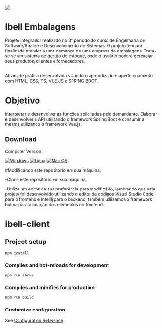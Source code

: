 <img src="https://raw.githubusercontent.com/gist/Lucaslmp77/0c4c01911db8d8e2cca72599d97251ec/raw/5ef57b882479406529aafb11cccb0dd36ca469d4/ibell.svg">

# Ibell Embalagens

Projeto integrador realizado no 3° periodo do curso de Engenharia de Software/Analise e Desenvolvimento de Sistemas.
O projeto tem por finalidade atender a uma demanda de uma empresa de embalagens. Trata-se se um sistema de gestão de estoque, onde o usuário poderá gerenciar seus produtos, clientes e fornecedores.
<br>
<br>

Atividade prática desenvolvida visando o aprendizado e aperfeiçoamento com HTML, CSS, TS, VUE.JS e SPRING BOOT.

# Objetivo
Interpretar e desenvolver as funções solicitadas pelo demandante.
Elaborar e desenvolver a API utilizando o framework Spring Boot e consumir a mesma utilizando o framework Vue.js.
## Download

Computer Version:

[![Windows](https://img.shields.io/badge/Windows-0078D6?style=for-the-badge&logo=windows&logoColor=white)](https://github.com/seu-usuario/seu-repositorio/releases)
[![Linux](https://img.shields.io/badge/Linux-FF6600?style=for-the-badge&logo=linux&logoColor=white)](https://github.com/seu-usuario/seu-repositorio/releases)
[![Mac OS](https://img.shields.io/badge/mac%20os-000000?style=for-the-badge&logo=macos&logoColor=F0F0F0)](https://github.com/seu-usuario/seu-repositorio/releases)

#Modificando este repositório em sua máquina:

-Clone este repositório em sua máquina.

-Utilize um editor de sua preferência para modificá-lo, lembrando que este projeto foi desenvolvido utilizando o editor de códigos Visual Studio Code para o frontend e IntellIj para o backend, também utilizamos o framework bulma para a criação dos elementos no frontend.

<!-- ## Feito Com:
[![Windows](https://img.shields.io/badge/Windows-0078D6?style=for-the-badge&logo=windows&logoColor=white)](https://www.microsoft.com/pt-br/windows/get-windows-10)
[![IDE](https://img.shields.io/badge/Visual_studio_code-0078D4?style=for-the-badge&logo=visual%20studio%20code&logoColor=white)](https://code.visualstudio.com/)
[![IDEA](https://img.shields.io/badge/Intellij-0078D4?style=for-the-badge&logo=Intellij&logoColor=orange)](https://code.Intellij.com/)
[![HTML5](https://img.shields.io/badge/HTML5-E34F26?style=for-the-badge&logo=html5&logoColor=white)](https://developer.mozilla.org/pt-BR/docs/Web/HTML)
[![CSS3](https://img.shields.io/badge/CSS3-1572B6?style=for-the-badge&logo=css3&logoColor=white)](https://developer.mozilla.org/pt-BR/docs/Web/CSS)
[![TYPESCRIPT](https://img.shields.io/badge/TypeScript-F7DF1E?style=for-the-badge&logo=Typescript&logoColor=black)]([https://developer.mozilla.org/pt-BR/docs/Web/JavaScript](https://www.typescriptlang.org)) -->


# ibell-client

## Project setup
```
npm install
```

### Compiles and hot-reloads for development
```
npm run serve
```

### Compiles and minifies for production
```
npm run build
```

### Customize configuration
See [Configuration Reference](https://cli.vuejs.org/config/).
